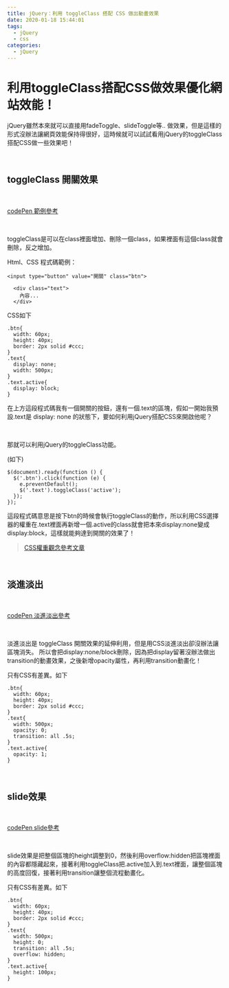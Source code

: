 ```yaml
---
title: jQuery：利用 toggleClass 搭配 CSS 做出動畫效果
date: 2020-01-18 15:44:01
tags:
  - jQuery
  - css
categories: 
  - jQuery
---
```


# 利用toggleClass搭配CSS做效果優化網站效能！

jQuery雖然本來就可以直接用fadeToggle、slideToggle等.. 做效果，但是這樣的形式沒辦法讓網頁效能保持得很好，這時候就可以試試看用jQuery的toggleClass搭配CSS做一些效果吧！


<br/>

## toggleClass 開關效果

<br/>

[codePen 範例參考](https://codepen.io/Chee7o/pen/rNaQWbJ)

<br/>

toggleClass是可以在class裡面增加、刪除一個class，如果裡面有這個class就會刪除，反之增加。
<br/>
<!--more-->

Html、CSS 程式碼範例：

``` 
<input type="button" value="開關" class="btn">

  <div class="text">
    內容...
  </div>
```

CSS如下

```
.btn{
  width: 60px;
  height: 40px;
  border: 2px solid #ccc;
}
.text{
  display: none;
  width: 500px;
}
.text.active{
  display: block;
}
```

在上方這段程式碼我有一個開關的按鈕，還有一個.text的區塊，假如一開始我預設.text是 display: none 的狀態下，要如何利用jQuery搭配CSS來開啟他呢？

<br/>

那就可以利用jQuery的toggleClass功能。

(如下)

```
$(document).ready(function () {
  $('.btn').click(function (e) { 
    e.preventDefault();
    $('.text').toggleClass('active');
  });
});
```

這段程式碼意思是按下btn的時候會執行toggleClass的動作，所以利用CSS選擇器的權重在.text裡面再新增一個.active的class就會把本來display:none變成display:block，這樣就能夠達到開關的效果了！

> [CSS權重觀念參考文章](https://ithelp.ithome.com.tw/articles/10196454) 

<BR/>

## 淡進淡出

<BR/>

[codePen 淡進淡出參考](https://codepen.io/Chee7o/pen/Jjoebwa)

<BR/>

淡進淡出是 toggleClass 開關效果的延伸利用，但是用CSS淡進淡出卻沒辦法讓區塊消失。
所以會把display:none/block刪除，因為把display留著沒辦法做出transition的動畫效果，之後新增opacity屬性，再利用transition動畫化！


只有CSS有差異。如下

```
.btn{
  width: 60px;
  height: 40px;
  border: 2px solid #ccc;
}
.text{
  width: 500px;
  opacity: 0;
  transition: all .5s;
}
.text.active{
  opacity: 1;
}
```

<br/>

## slide效果

<BR/>

[codePen slide參考](https://codepen.io/Chee7o/pen/XWJypmB)

<BR/>

slide效果是把整個區塊的height調整到0，然後利用overflow:hidden把區塊裡面的內容都隱藏起來，接著利用toggleClass把.active加入到.text裡面，讓整個區塊的高度回復，接著利用transition讓整個流程動畫化。

只有CSS有差異。如下

```
.btn{
  width: 60px;
  height: 40px;
  border: 2px solid #ccc;
}
.text{
  width: 500px;
  height: 0;
  transition: all .5s;
  overflow: hidden;
}
.text.active{
  height: 100px;
}
```

